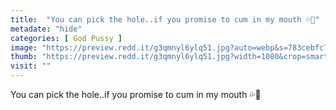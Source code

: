 ```yaml
---
title:  "You can pick the hole..if you promise to cum in my mouth 💦💋"
metadate: "hide"
categories: [ God Pussy ]
image: "https://preview.redd.it/g3qmnyl6ylq51.jpg?auto=webp&s=783cebfc797d52a2ce13111022db7fd2313b944c"
thumb: "https://preview.redd.it/g3qmnyl6ylq51.jpg?width=1080&crop=smart&auto=webp&s=3b5e6426b513bc8fbcf2e1f551f6934f4e1435fc"
visit: ""
---
```

You can pick the hole..if you promise to cum in my mouth 💦💋
